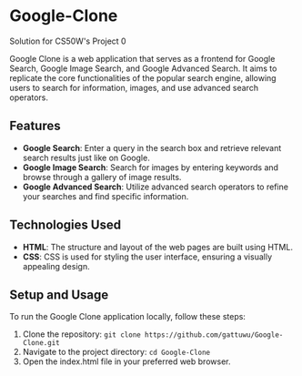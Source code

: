 # Google-Clone
Solution for CS50W's Project 0

Google Clone is a web application that serves as a frontend for Google Search, Google Image Search, and Google Advanced Search. It aims to replicate the core functionalities of the popular search engine, allowing users to search for information, images, and use advanced search operators.


## Features
- **Google Search**: Enter a query in the search box and retrieve relevant search results just like on Google.
- **Google Image Search**: Search for images by entering keywords and browse through a gallery of image results.
- **Google Advanced Search**: Utilize advanced search operators to refine your searches and find specific information.

## Technologies Used
- **HTML**: The structure and layout of the web pages are built using HTML.
- **CSS**: CSS is used for styling the user interface, ensuring a visually appealing design.

## Setup and Usage
To run the Google Clone application locally, follow these steps:

1. Clone the repository: `git clone https://github.com/gattuwu/Google-Clone.git`
2. Navigate to the project directory: `cd Google-Clone`
3. Open the index.html file in your preferred web browser.
